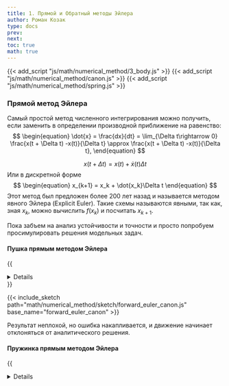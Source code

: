 ```yaml
---
title: 1. Прямой и Обратный методы Эйлера
author: Роман Козак
type: docs
prev: 
next: 
toc: true
math: true
---
```

{{< add_script "js/math/numerical_method/3_body.js" >}}
{{< add_script "js/math/numerical_method/canon.js" >}}
{{< add_script "js/math/numerical_method/spring.js" >}}


### Прямой метод Эйлера

Самый простой метод численного интегрирования можно получить, если заменить в определении производной приближение на равенство:
$$
\begin{equation}
\dot{x} = \frac{dx}{dt} = \lim_{\Delta t\rightarrow 0} \frac{x(t + \Delta t) -x(t)}{\Delta t} \approx \frac{x(t + \Delta t) -x(t)}{\Delta t},
\end{equation}
$$

$$
\begin{equation}
x(t + \Delta t) = x(t) + \dot{x}(t)\Delta t
\end{equation}
$$
Или в дискретной форме
$$
\begin{equation}
x_{k+1} = x_k + \dot{x_k}\Delta t
\end{equation}
$$
Этот метод был предложен более 200 лет назад и называется методом явного Эйлера (Explicit Euler). Такие схемы называются явными, так как, зная $x_k$, можно вычислить $f(x_k)$ и посчитать $x_{k+1}$.

Пока забъем на анализ устойчивости и точности и просто попробуем просимулировать решения модельных задач.


#### Пушка прямым методом Эйлера

{{<details title="Решение стрельбы прямым Эйлером" closed="true">}}
$$
\dot{z} = A \cdot z + G
$$

Подставляя это в метод прямого Эйлера получим
$$
\begin{equation*}
\begin{split}
&z_{k+1} = z_k + A\cdot z_k\cdot\Delta t + G\cdot\Delta t = \\\
&= (I + A\cdot\Delta t)\cdot z_k + G\cdot\Delta t = F\cdot z_k + G\cdot\Delta t \\\
&z_{k+1} = F\cdot z_k + G\cdot\Delta t
\end{split}
\end{equation*}
$$

{{</details>}}

{{< include_sketch path="math/numerical_method/sketch/forward_euler_canon.js" base_name="forward_euler_canon" >}}

Результат неплохой, но ошибка накапливается, и движение начинает отклоняться от аналитического решения.


#### Пружинка прямым методом Эйлера

{{<details title="Решение пружинки прямым Эйлером" closed="true" >}}
$$
\dot{z} = A \cdot z
$$

Подставляя это в метод прямого Эйлера получим
$$
\begin{equation*}
\begin{split}
&z_{k+1} = z_k + A\cdot z_k\cdot\Delta t = (I + A\cdot\Delta t)\cdot z_k = F\cdot z_k\qquad \\\
&z_{k+1} = F\cdot z_k
\end{split}
\end{equation*}
$$

{{< /details >}}

{{< include_sketch path="math/numerical_method/sketch/forward_euler_spring.js" base_name="forward_euler_spring" >}}

Здесь уже видно возрастание энергии, что не является желательным. Уменьшение шага по времени лишь частично решает проблему — энергия все равно будет расти, но медленнее.

Теперь давайте сделаем анализ устойчивости и точности метода Эйлера.

#### Анализ устойчивости

{{<details title="Формальности" closed="true" >}}
Идея такая
$$
\begin{equation*}
\begin{split}
&x_{1} = F \cdot x_0 \\\
&x_{2} = F \cdot x_1 = F^2 \cdot x_0 \\\
&\ldots \\\
&x_{k} = F^k \cdot x_0
\end{split}
\end{equation*}
$$

Мы просто возводим матрицу в степень и умножаем на начальное состояние. Если свести задачу к одномерной, то получим:
$$
x_{k+1} = \lambda x_k
$$

Для устойчивости решения необходимо:

$$
|\lambda| < 1
$$
{{< /details >}}

Для устойчивости многомерной системы необходимо, чтобы все собственные значения матрицы 
$F$ были меньше 1 по модулю. Для метода Эйлера зона устойчивости выглядит так:
{{< image path="images/math/numerical_method/stable_zone_forward.excalidraw.png" >}}

Самое забавное в этом методе, что вот такая недемпфировання пружинка безусловно неустойчива.
Те можно уменьшать шаг по времени сколько угодно, но она все равно будет накачиваться энергией и улетать в космос.

{{%details title="Почему в прямом методе Эйлера энергия растет" closed="true" %}}

Рассмотрим уравнение гармонического осциллятора, описывающее движение пружины:

$$
\ddot{x} = -\frac{k}{m}x
$$

Перепишем его в виде системы уравнений первого порядка:

$$
\begin{equation*}
\begin{split}
&\dot{x} = v \\\
&\dot{v} = -\frac{k}{m}x
\end{split}
\end{equation*}
$$

Используя метод прямого Эйлера, получаем следующую дискретную форму:

$$
\begin{equation*}
\begin{split}
&x_{k+1} = x_k + v_k \Delta t \\\
&v_{k+1} = v_k - \frac{k}{m}x_k \Delta t
\end{split}
\end{equation*}
$$

Теперь определим полную энергию системы, состоящую из кинетической и потенциальной энергии:

$$
E = T + U = \frac{1}{2}mv^2 + \frac{1}{2}kx^2
$$

Подставим выражения для \(x_{k+1}\) и \(v_{k+1}\) и посмотрим, как изменяется энергия:

$$
E_{k+1} = \frac{1}{2}mv_{k+1}^2 + \frac{1}{2}kx_{k+1}^2
$$

Рассчитаем энергию на шаге \(k+1\):

$$
E_{k+1} = \frac{1}{2}m\left(v_k - \frac{k}{m}x_k \Delta t\right)^2 + \frac{1}{2}k\left(x_k + v_k \Delta t\right)^2
$$

Раскроем скобки и упростим:

$$
E_{k+1} = \frac{1}{2}m \left( v_k^2 - 2\frac{k}{m}v_k x_k \Delta t + \frac{k^2}{m^2}x_k^2 \Delta t^2 \right) + \frac{1}{2}k \left( x_k^2 + 2x_k v_k \Delta t + v_k^2 \Delta t^2 \right)
$$

Соберем все слагаемые:

$$
E_{k+1} = \frac{1}{2}mv_k^2 - \frac{k}{m}mv_k x_k \Delta t + \frac{1}{2}k x_k^2 + \frac{1}{2}k v_k^2 \Delta t^2 + \frac{k}{2}x_k v_k \Delta t + \frac{k}{2}v_k^2 \Delta t^2
$$

Сгруппируем похожие слагаемые:

$$
E_{k+1} = \frac{1}{2}mv_k^2 + \frac{1}{2}k x_k^2 + \left( \frac{1}{2}k v_k^2 \Delta t^2 + \frac{1}{2}k x_k v_k \Delta t - \frac{k}{m}mv_k x_k \Delta t \right)
$$

Мы видим, что при малых \(\Delta t\) дополнительные слагаемые не компенсируют начальную энергию, и общий вклад в энергию будет положительным, что приводит к ее возрастанию на каждом шаге:

$$
\Delta E = E_{k+1} - E_k = \left( \frac{1}{2}k v_k^2 \Delta t^2 + \frac{1}{2}k x_k v_k \Delta t - \frac{k}{m}mv_k x_k \Delta t \right) > 0
$$

Таким образом, метод прямого Эйлера приводит к накоплению энергии в системе, что делает его неустойчивым для задач, требующих сохранения энергии, таких как симуляция гармонических осцилляторов.


{{% /details %}}

#### Анализ точности
Локальная ошибка метода Эйлера – это ошибка, возникающая на каждом шаге интегрирования.

Глобальная ошибка – это накопленная ошибка после $(N)$ шагов интегрирования.

{{<details title="Ошибка метода Эйлера" closed="true" >}}

 
Рассмотрим функцию \(x(t)\) и её разложение в ряд Тейлора:

$$
x(t + \Delta t) = x(t) + \dot{x}(t)\Delta t + \frac{\ddot{x}(t)\Delta t^2}{2} + O(\Delta t^3)
$$

Метод прямого Эйлера аппроксимирует это разложение следующим образом:

$$
x_{k+1} = x_k + \dot{x}_k \Delta t
$$

Локальная ошибка на каждом шаге определяется как разница между точным решением и аппроксимацией методом Эйлера:

$$
e_{\text{local}} = x(t + \Delta t) - x_{k+1}
$$

Подставим аппроксимацию и разложение в ряд Тейлора:

$$
e_{\text{local}} = \left(x(t) + \dot{x}(t)\Delta t + \frac{\ddot{x}(t)\Delta t^2}{2} + O(\Delta t^3)\right) - \left(x(t) + \dot{x}(t)\Delta t\right)
$$

Упростим выражение:

$$
e_{\text{local}} = \frac{\ddot{x}(t)\Delta t^2}{2} + O(\Delta t^3)
$$

Таким образом, локальная ошибка метода прямого Эйлера пропорциональна квадрату шага по времени:

$$
e_{\text{local}} = O(\Delta t^2)
$$


Глобальная ошибка. Пусть $(T)$ – общее время интегрирования, тогда $(N = \frac{T}{\Delta t}\)$. Глобальная ошибка определяется как сумма локальных ошибок на каждом шаге:

$$
e_{\text{global}} = \sum_{k=0}^{N-1} e_{\text{local}, k}
$$

Поскольку локальная ошибка на каждом шаге пропорциональна $(\Delta t^2)$, глобальная ошибка пропорциональна числу шагов умноженному на локальную ошибку:

$$
e_{\text{global}} = N \cdot O(\Delta t^2) = \frac{T}{\Delta t} \cdot O(\Delta t^2) = O(T \Delta t)
$$

Таким образом, глобальная ошибка метода прямого Эйлера пропорциональна шагу по времени:

$$
e_{\text{global}} = O(\Delta t)
$$

- Локальная ошибка метода прямого Эйлера пропорциональна квадрату шага по времени: $O(\Delta t^2)$.
- Глобальная ошибка метода прямого Эйлера пропорциональна шагу по времени: $O(\Delta t)$.

{{< /details >}}

Получается что локальная ошибка метода Эйлера пропорциональна квадрату шага по времени.
Глобальная ошибка же пропорциональна числу шагов по времени умноженному на локальную ошибку.

{{< image path="images/math/numerical_method/accuracy_forward.excalidraw.png" >}}


#### Анализ энергии


#### Использование в движках

Этот метод используется только на начальном этапе разработки движках.
Вот, например, ребята предлагают поменять [интегратор в годоте](https://github.com/godotengine/godot-proposals/discussions/6610).
Базовое правило -- если можно не использовать этот метод -- не используйте. Он простой как пробка, но супер неустойчивый и неточный.
Да и какой в нем смысл, если он даже не может проинтегрировать простейшую пружинку.

### Обратный метод Эйлера

Для прямого Эйлера мы взяли определение производной справа. Теперь попробуем взять его слева.
$$
\begin{equation}
\dot{x} = \frac{dx}{dt} = \lim_{\Delta t\rightarrow 0} \frac{x(t) -x(t - \Delta t)}{\Delta t} \approx \frac{x(t) -x(t - \Delta t)}{\Delta t},
\end{equation}
$$

$$
\begin{equation}
    x(t - \Delta t) = x(t) - \dot{x}(t)\Delta t
\end{equation}
$$
Или в дискретной форме
$$
\begin{equation}
    x_{k-1} = x_k - \dot{x_k}\Delta t
\end{equation}
$$

Такие схемы называются неявными, т.к. зная $x_k$, нужно решить уравнение $f(x_{k-1}) = \dot{x_k}$ для нахождения $x_{k-1}$.
Выглядит достаточно сложно, и такое просто не решить. В чистом виде такую схему никто не использует.
Тк уравнение системы редко получаются линейными. Но мы сейчас анализируем линейную систему,
поэтому можем попробовать просимулировать наши модельные задачи

{{<details title="Формальности" closed="true" >}}
Решение задачи стрельбы из пушки с помощью обратного Эйлера
$$
\dot{z} = A \cdot z + G
$$
Подставляя это в метод обратного Эйлера получим
$$
\begin{equation*}
\begin{split}
z_{k-1} = z_k - A\cdot z_k\cdot\Delta t - G\cdot\Delta t = \\\
= (I - A\cdot\Delta t)\cdot z_k - G\cdot\Delta t \\\
z_{k-1} = F\cdot z_k - G\cdot\Delta t
\end{split}
\end{equation*}
$$

И выражая из последнего уравнения $z_k$ получим
$$
z_{k} = F^{-1}\cdot(z_{k-1} + G\cdot\Delta t)
$$
{{< /details >}}

{{< include_sketch path="math/numerical_method/sketch/backward_euler_canon.js" base_name="backward_euler_canon" >}}
Ситуация с энергией в обратном Эйлере обратная. Она убывает. И на баллистической кривой это нормально.

{{< include_sketch path="math/numerical_method/sketch/backward_euler_spring.js" base_name="backward_euler_spring" >}}
А вот здесь получается демпфированная пружинка. Из плюсов такой численной схемы. Пружинка безусловно устойчива. Но энергия будет постоянно уходить.

{{<details title="Почему в обратном методе Эйлера энергия убывает" closed="true">}}
### Обратный метод Эйлера и убывание энергии

Рассмотрим уравнение гармонического осциллятора, описывающее движение пружины:

$$
\ddot{x} = -\frac{k}{m}x
$$

Перепишем его в виде системы уравнений первого порядка:

$$
\begin{equation*}
\begin{split}
\dot{x} = v \\
\dot{v} = -\frac{k}{m}x
\end{equation*}
\end{split}
$$

Используя метод обратного Эйлера, получаем следующую дискретную форму:

$$
\begin{equation*}
\begin{split}
x_{k+1} = x_k + v_{k+1} \Delta t \\
v_{k+1} = v_k - \frac{k}{m}x_{k+1} \Delta t
\end{equation*}
\end{split}
$$

Подставим \(x_{k+1}\) во второе уравнение:

$$
v_{k+1} = v_k - \frac{k}{m}(x_k + v_{k+1} \Delta t) \Delta t
$$

Решим относительно \(v_{k+1}\):

$$
v_{k+1} = \frac{v_k - \frac{k}{m} x_k \Delta t}{1 + \frac{k}{m} \Delta t^2}
$$

Подставим это в первое уравнение для \(x_{k+1}\):

$$
x_{k+1} = x_k + \frac{v_k - \frac{k}{m} x_k \Delta t}{1 + \frac{k}{m} \Delta t^2} \Delta t
$$

Теперь определим полную энергию системы, состоящую из кинетической и потенциальной энергии:

$$
E = \frac{1}{2}mv^2 + \frac{1}{2}kx^2
$$

Подставим выражения для \(x_{k+1}\) и \(v_{k+1}\) и посмотрим, как изменяется энергия:

$$
E_{k+1} = \frac{1}{2}m v_{k+1}^2 + \frac{1}{2}k x_{k+1}^2
$$

Рассчитаем энергию на шаге \(k+1\):

$$
E_{k+1} = \frac{1}{2}m \left( \frac{v_k - \frac{k}{m} x_k \Delta t}{1 + \frac{k}{m} \Delta t^2} \right)^2 + \frac{1}{2}k \left( x_k + \frac{v_k - \frac{k}{m} x_k \Delta t}{1 + \frac{k}{m} \Delta t^2} \Delta t \right)^2
$$

Упростим выражение:

$$
E_{k+1} = \frac{1}{2}m \left( \frac{v_k - \frac{k}{m} x_k \Delta t}{1 + \frac{k}{m} \Delta t^2} \right)^2 + \frac{1}{2}k \left( x_k + \frac{v_k \Delta t - \frac{k}{m} x_k \Delta t^2}{1 + \frac{k}{m} \Delta t^2} \right)^2
$$

Заметим, что \( \frac{1}{1 + \frac{k}{m} \Delta t^2} \) является коэффициентом, который уменьшает значения \(v_{k+1}\) и \(x_{k+1}\), что приводит к убыванию энергии:

$$
E_{k+1} < E_k
$$

Таким образом, метод обратного Эйлера приводит к убыванию энергии в системе, что делает его устойчивым для задач, требующих сохранения или уменьшения энергии, таких как симуляция гармонических осцилляторов.
{{< /details >}}

Метод обратного Эйлера, несмотря на свою сложность, лучше подходит для долгосрочных симуляций консервативных систем, поскольку приводит к убыванию энергии и, как следствие, к стабильному поведению системы.

#### Устойчивость

Да и вообще у неявного Эйлера очень большая зона устойчивости.

\input{pics/stable*zone_bwd.tex}
Для неявного метода, переходя к собственным векторам, получим
$$
\begin{equation}
y_{k+1} = (1 - \Delta t \cdot \lambda)^{-1}\cdot y_k
\end{equation}
$$
Для устойчивости решения необходимо
$$
\begin{equation}
|(1 - \Delta t \cdot \lambda)^{-1}| < 1 \Leftrightarrow |1 - \Delta t \cdot \lambda| > 1
\end{equation}
$$

Сразу можно заметить, что зона устойчивости для неявного метода больше

{{< image path="images/math/numerical_method/stable_zone_backward.excalidraw.png" >}}

Подставляя на место $\dot{z}$ обсужденное выше приближенное значение, получим следующие равенствo для неявной$(2)$ схем:
$$
\begin{equation}
z_{k+1} = (I - A\cdot\Delta t)^{-1}\cdot z_k = B\cdot z_k\qquad (2)
\end{equation}
$$
По индукции, получим
$$
\begin{equation}
z_k = B^k\cdot z_0\qquad (2)
\end{equation}
$$

#### Точность

У обратного Эйлера точно такая же точность как и у прямого. локальная ошибка на каждом шаге пропорциональна квадрату шага по времени $\Delta t^2$, а глобальная ошибка пропорциональна $\Delta t$.

#### Использование в движках

Неявный метод очень сложно реализовать. 
Для симуляции простой пружинки, нам пришлось обратить матрицу, 
но если у нас более сложная система с ограничениями уравнение неявной схемы станет нелинейной. 
Поэтому их модифицируют дальше и например в [XPBD](https://blog.mmacklin.com/publications/2016-07-21-XPBD.pdf), 
делают разложение по Тейлору до первого порядка. Такой метод используется в PhysX.

Или например в [Projective Dynamics](), используют упрощение оптимизационной задачи для решения уравнения.

### Summary

С большой вероятностью вы не будете использовать эти методы. Слишком они простые и неустойчивые.
Если вам нужно интегрировать уравнения движения с силами и другими сложными взаимодействиями, используйте методы из следующих глав. Умные люди придумали схемы получше)
